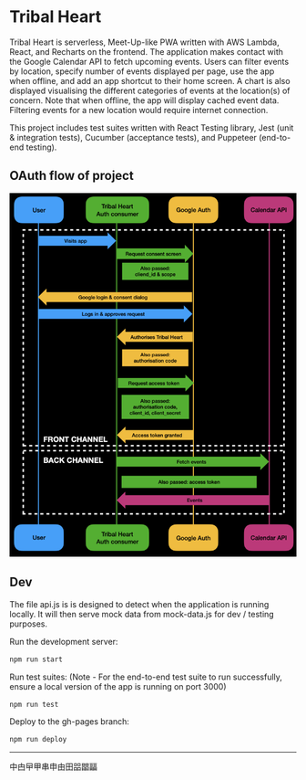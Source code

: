 # Tribal Heart

Tribal Heart is serverless, Meet-Up-like PWA written with AWS Lambda, React, and Recharts on the frontend. The application makes contact with the Google Calendar API to fetch upcoming events. Users can filter events by location, specify number of events displayed per page, use the app when offline, and add an app shortcut to their home screen. A chart is also displayed visualising the different categories of events at the location(s) of concern. Note that when offline, the app will display cached event data. Filtering events for a new location would require internet connection.

This project includes test suites written with React Testing library, Jest (unit & integration tests), Cucumber (acceptance tests), and Puppeteer (end-to-end testing).

## OAuth flow of project

<p align="center">
  <img src="img/arch_diagram.png" width="800">
</p>

## Dev

The file api.js is is designed to detect when the application is running locally. It will then serve mock data from mock-data.js for dev / testing purposes.

Run the development server:

```bash
npm run start
```

Run test suites: (Note - For the end-to-end test suite to run successfully, ensure a local version of the app is running on port 3000)

```bash
npm run test
```

Deploy to the gh-pages branch:

```bash
npm run deploy
```

---

中甴曱甲串申由田㗊𣊫㽬